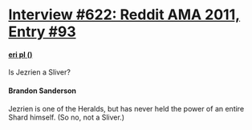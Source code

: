 # [Interview #622: Reddit AMA 2011, Entry #93](https://www.theoryland.com/intvmain.php?i=622#93)

#### [eri pl ()](http://www.reddit.com/r/Fantasy/comments/k0fp8/iama_professional_fantasy_novelist_named_brandon/c2gk9hd)

Is Jezrien a Sliver?

#### Brandon Sanderson

Jezrien is one of the Heralds, but has never held the power of an entire Shard himself. (So no, not a Sliver.)

